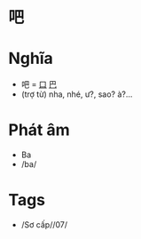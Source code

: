 # 吧

# Nghĩa
* 吧 = [口](口.md) [巴](巴.md)
* (trợ từ) nha, nhé, ư?, sao? à?...

# Phát âm
* Ba
*  /ba/

# Tags
* /Sơ cấp//07/

<script>window.HANZI_FIELD='吧';</script>
